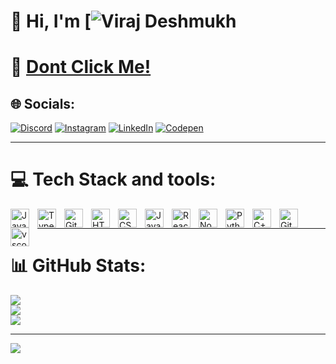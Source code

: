 # 💫  Hi, I'm [![Viraj Deshmukh](https://virajxd0.github.io/PortfolioFinal/)
# 🪩 [Dont Click Me!](https://www.youtube.com/watch?v=xvFZjo5PgG0)<br>



## 🌐 Socials:
[![Discord](https://img.shields.io/badge/Discord-%237289DA.svg?logo=discord&logoColor=white)](https://discord.gg/2632) [![Instagram](https://img.shields.io/badge/Instagram-%23E4405F.svg?logo=Instagram&logoColor=white)](https://instagram.com/viraj.d0) [![LinkedIn](https://img.shields.io/badge/LinkedIn-%230077B5.svg?logo=linkedin&logoColor=white)](https://linkedin.com/in/virajd0) [![Codepen](https://img.shields.io/badge/Codepen-000000?style=for-the-badge&logo=codepen&logoColor=white)](https://codepen.io/@Viraj-Deshmukh-the-typescripter) 

---

# 💻 Tech Stack and tools:
<img align="left" alt="Java" width="30px" style="padding-right:10px;" src="https://cdn.jsdelivr.net/gh/devicons/devicon/icons/java/java-original.svg"/>
<img align="left" alt="TypeScript" width="30px" style="padding-right:10px;" src="https://cdn.jsdelivr.net/gh/devicons/devicon/icons/typescript/typescript-plain.svg" />
<img align="left" alt="Git" width="30px" style="padding-right:10px;" src="https://cdn.jsdelivr.net/gh/devicons/devicon/icons/git/git-original.svg" />
<img align="left" alt="HTML" width="30px" style="padding-right:10px;" src="https://cdn.jsdelivr.net/gh/devicons/devicon/icons/html5/html5-plain.svg" />
<img align="left" alt="CSS" width="30px" style="padding-right:10px;" src="https://cdn.jsdelivr.net/gh/devicons/devicon/icons/css3/css3-plain.svg" />
<img align="left" alt="JavaScript" width="30px" style="padding-right:10px;" src="https://cdn.jsdelivr.net/gh/devicons/devicon/icons/javascript/javascript-plain.svg" />
<img align="left" alt="React" width="30px" style="padding-right:10px;" src="https://cdn.jsdelivr.net/gh/devicons/devicon/icons/react/react-original.svg" />
<img align="left" alt="NodeJS" width="30px" style="padding-right:10px;" src="https://cdn.jsdelivr.net/gh/devicons/devicon/icons/nodejs/nodejs-original.svg" />
<img align="left" alt="Python" width="30px" style="padding-right:10px;" src="https://cdn.jsdelivr.net/gh/devicons/devicon/icons/python/python-plain.svg" />
<img align="left" alt="C++" width="30px" style="padding-right:10px;" src="https://cdn.jsdelivr.net/gh/devicons/devicon/icons/cplusplus/cplusplus-line.svg" />
<img align="left" alt="GitHub" width="30px" style="padding-right:10px;" src="https://cdn.jsdelivr.net/gh/devicons/devicon/icons/github/github-original.svg" />
<img align="left" alt="vscode" width="30px" style="padding-right:10px;" src="https://cdn.jsdelivr.net/gh/devicons/devicon@latest/icons/vscode/vscode-original.svg" />
<br />
         
---

# 📊 GitHub Stats:
![](https://github-readme-stats.vercel.app/api?username=VirajxD0&theme=radical&hide_border=false&include_all_commits=false&count_private=false)<br/>
![](https://github-readme-streak-stats.herokuapp.com/?user=VirajxD0&theme=radical&hide_border=false)<br/>
![](https://github-readme-stats.vercel.app/api/top-langs/?username=VirajxD0&theme=radical&hide_border=false&include_all_commits=false&count_private=false&layout=compact)

---
[![](https://visitcount.itsvg.in/api?id=VirajxD0&icon=0&color=0)](https://visitcount.itsvg.in)

<!-- Proudly created with GPRM ( https://gprm.itsvg.in ) -->
